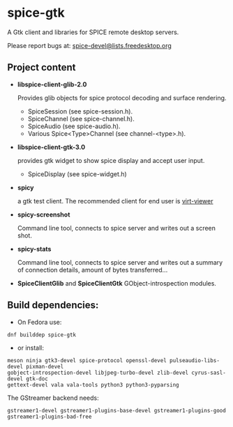 spice-gtk
=========

A Gtk client and libraries for SPICE remote desktop servers.

Please report bugs at: spice-devel@lists.freedesktop.org

Project content
---------------

* **libspice-client-glib-2.0**

    Provides glib objects for spice protocol decoding and surface rendering.
    * SpiceSession (see spice-session.h).
    * SpiceChannel (see spice-channel.h).
    * SpiceAudio (see spice-audio.h).
    * Various Spice\<Type\>Channel (see channel-\<type\>.h).

* **libspice-client-gtk-3.0**

    provides gtk widget to show spice display and accept user input.
    * SpiceDisplay (see spice-widget.h)

* **spicy**

   a gtk test client. The recommended client for end user is
   [virt-viewer]

* **spicy-screenshot**

   Command line tool, connects to spice server and writes out a
   screen shot.

* **spicy-stats**

   Command line tool, connects to spice server and writes out a
   summary of connection details, amount of bytes transferred...

* **SpiceClientGlib** and **SpiceClientGtk** GObject-introspection modules.

[virt-viewer]: https://pagure.io/virt-viewer

Build dependencies:
------------------

* On Fedora use:

>>>
    dnf builddep spice-gtk
>>>

* or install:

>>>
    meson ninja gtk3-devel spice-protocol openssl-devel pulseaudio-libs-devel pixman-devel
    gobject-introspection-devel libjpeg-turbo-devel zlib-devel cyrus-sasl-devel gtk-doc
    gettext-devel vala vala-tools python3 python3-pyparsing
>>>

The GStreamer backend needs:

>>>
    gstreamer1-devel gstreamer1-plugins-base-devel gstreamer1-plugins-good gstreamer1-plugins-bad-free
>>>
